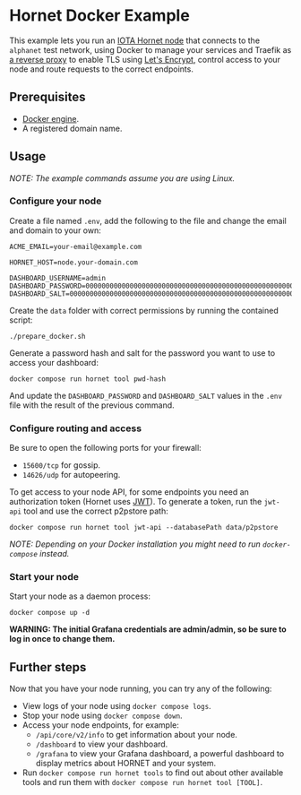 # Hornet Docker Example
This example lets you run an [IOTA Hornet node](https://wiki.iota.org/hornet/welcome) that connects to the `alphanet` test network, using Docker to manage your services and Traefik as [a reverse proxy](https://en.wikipedia.org/wiki/Reverse_proxy) to enable TLS using [Let's Encrypt](https://letsencrypt.org/), control access to your node and route requests to the correct endpoints.

## Prerequisites
- [Docker engine](https://docs.docker.com/engine/install/).
- A registered domain name.

## Usage
*NOTE: The example commands assume you are using Linux.*

### Configure your node
Create a file named `.env`, add the following to the file and change the email and domain to your own:

```
ACME_EMAIL=your-email@example.com

HORNET_HOST=node.your-domain.com

DASHBOARD_USERNAME=admin
DASHBOARD_PASSWORD=0000000000000000000000000000000000000000000000000000000000000000
DASHBOARD_SALT=0000000000000000000000000000000000000000000000000000000000000000
```

Create the `data` folder with correct permissions by running the contained script:

```
./prepare_docker.sh
```

Generate a password hash and salt for the password you want to use to access your dashboard:

```
docker compose run hornet tool pwd-hash
```

And update the `DASHBOARD_PASSWORD` and `DASHBOARD_SALT` values in the `.env` file with the result of the previous command.

### Configure routing and access
Be sure to open the following ports for your firewall:

- `15600/tcp` for gossip.
- `14626/udp` for autopeering.

To get access to your node API, for some endpoints you need an authorization token (Hornet uses [JWT](https://jwt.io/)). To generate a token, run the `jwt-api` tool and use the correct p2pstore path:

```
docker compose run hornet tool jwt-api --databasePath data/p2pstore
```

*NOTE: Depending on your Docker installation you might need to run `docker-compose` instead.*


### Start your node
Start your node as a daemon process:

```
docker compose up -d
```

**WARNING: The initial Grafana credentials are admin/admin, so be sure to log in once to change them.**

## Further steps
Now that you have your node running, you can try any of the following:

- View logs of your node using `docker compose logs`.
- Stop your node using `docker compose down`.
- Access your node endpoints, for example:
    - `/api/core/v2/info` to get information about your node.
    - `/dashboard` to view your dashboard.
    - `/grafana` to view your Grafana dashboard, a powerful dashboard to display metrics about HORNET and your system.
- Run `docker compose run hornet tools` to find out about other available tools and run them with `docker compose run hornet tool [TOOL]`.

